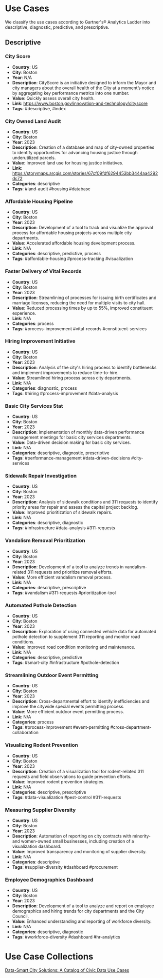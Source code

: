 # Use Cases
We classify the use cases according to Gartner's® Analytics Ladder into descriptive, diagnostic, predictive, and prescriptive.

## Descriptive
### City Score
- **Country**: US
- **City**: Boston
- **Year**: N/A
- **Description**: CityScore is an initiative designed to inform the Mayor and city managers about the overall health of the City at a moment’s notice by aggregating key performance metrics into one number.
- **Value**: Quickly assess overall city health.
- **Link**: https://www.boston.gov/innovation-and-technology/cityscore
- **Tags**: #descriptive, #index

### City Owned Land Audit
- **Country**: US
- **City**: Boston
- **Year**: 2023
- **Description**: Creation of a database and map of city-owned properties to identify opportunities for advancing housing justice through underutilized parcels.
- **Value**: Improved land use for housing justice initiatives.
- **Link**: https://storymaps.arcgis.com/stories/67cf09fdf6294453bb3444aa4292dc72
- **Categories**: descriptive
- **Tags**: #land-audit #housing #database

### Affordable Housing Pipeline
- **Country**: US
- **City**: Boston
- **Year**: 2023
- **Description**: Development of a tool to track and visualize the approval process for affordable housing projects across multiple city departments.
- **Value**: Accelerated affordable housing development process.
- **Link**: N/A
- **Categories**: descriptive, predictive, process
- **Tags**: #affordable-housing #process-tracking #visualization

### Faster Delivery of Vital Records
- **Country**: US
- **City**: Boston
- **Year**: 2023
- **Description**: Streamlining of processes for issuing birth certificates and marriage licenses, reducing the need for multiple visits to city hall.
- **Value**: Reduced processing times by up to 55%, improved constituent experience.
- **Link**: N/A
- **Categories**: process
- **Tags**: #process-improvement #vital-records #constituent-services

### Hiring Improvement Initiative
- **Country**: US
- **City**: Boston
- **Year**: 2023
- **Description**: Analysis of the city's hiring process to identify bottlenecks and implement improvements to reduce time-to-hire.
- **Value**: Streamlined hiring process across city departments.
- **Link**: N/A
- **Categories**: diagnostic, process
- **Tags**: #hiring #process-improvement #data-analysis

### Basic City Services Stat
- **Country**: US
- **City**: Boston
- **Year**: 2023
- **Description**: Implementation of monthly data-driven performance management meetings for basic city services departments.
- **Value**: Data-driven decision making for basic city services.
- **Link**: N/A
- **Categories**: descriptive, diagnostic, prescriptive
- **Tags**: #performance-management #data-driven-decisions #city-services

### Sidewalk Repair Investigation
- **Country**: US
- **City**: Boston
- **Year**: 2023
- **Description**: Analysis of sidewalk conditions and 311 requests to identify priority areas for repair and assess the capital project backlog.
- **Value**: Improved prioritization of sidewalk repairs.
- **Link**: N/A
- **Categories**: descriptive, diagnostic
- **Tags**: #infrastructure #data-analysis #311-requests

### Vandalism Removal Prioritization
- **Country**: US
- **City**: Boston
- **Year**: 2023
- **Description**: Development of a tool to analyze trends in vandalism-related 311 requests and prioritize removal efforts.
- **Value**: More efficient vandalism removal process.
- **Link**: N/A
- **Categories**: descriptive, prescriptive
- **Tags**: #vandalism #311-requests #prioritization-tool

### Automated Pothole Detection
- **Country**: US
- **City**: Boston
- **Year**: 2023
- **Description**: Exploration of using connected vehicle data for automated pothole detection to supplement 311 reporting and monitor road conditions.
- **Value**: Improved road condition monitoring and maintenance.
- **Link**: N/A
- **Categories**: descriptive, predictive
- **Tags**: #smart-city #infrastructure #pothole-detection

### Streamlining Outdoor Event Permitting
- **Country**: US
- **City**: Boston
- **Year**: 2023
- **Description**: Cross-departmental effort to identify inefficiencies and improve the citywide special events permitting process.
- **Value**: More efficient outdoor event permitting process.
- **Link**: N/A
- **Categories**: process
- **Tags**: #process-improvement #event-permitting #cross-department-collaboration

### Visualizing Rodent Prevention
- **Country**: US
- **City**: Boston
- **Year**: 2023
- **Description**: Creation of a visualization tool for rodent-related 311 requests and field observations to guide prevention efforts.
- **Value**: Improved rodent prevention strategies.
- **Link**: N/A
- **Categories**: descriptive, prescriptive
- **Tags**: #data-visualization #pest-control #311-requests

### Measuring Supplier Diversity
- **Country**: US
- **City**: Boston
- **Year**: 2023
- **Description**: Automation of reporting on city contracts with minority- and women-owned small businesses, including creation of a visualization dashboard.
- **Value**: Improved transparency and monitoring of supplier diversity.
- **Link**: N/A
- **Categories**: descriptive
- **Tags**: #supplier-diversity #dashboard #procurement

### Employee Demographics Dashboard
- **Country**: US
- **City**: Boston
- **Year**: 2023
- **Description**: Development of a tool to analyze and report on employee demographics and hiring trends for city departments and the City Council.
- **Value**: Enhanced understanding and reporting of workforce diversity.
- **Link**: N/A
- **Categories**: descriptive, diagnostic
- **Tags**: #workforce-diversity #dashboard #hr-analytics


# Use Case Collections
[Data-Smart City Solutions: A Catalog of Civic Data Use Cases](https://datasmart.hks.harvard.edu/news/article/how-can-data-and-analytics-be-used-to-enhance-city-operations-723)
